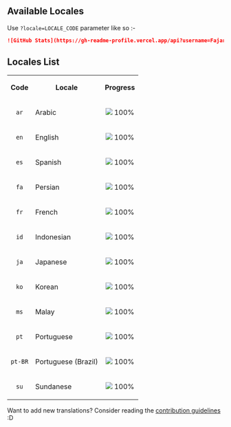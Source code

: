 <!-- DO NOT EDIT THIS FILE DIRECTLY -->
## Available Locales
Use `?locale=LOCALE_CODE` parameter like so :-

```markdown
![GitHub Stats](https://gh-readme-profile.vercel.app/api?username=FajarKim&locale=id)
```

## Locales List

<table>
  <tr>
    <td><p align="center"><b>Code</b></p></td>
    <td><p align="center"><b>Locale</b></p></td>
    <td><p align="center"><b>Progress</b></p></td>
  </tr>
  <tr>
    <td><p align="center"><code>ar</code></p></td>
    <td><p align="left">Arabic</p></td>
    <td><p align="center"><img src="https://shapecolor.vercel.app/?width=14&height=14&radius=7&color=#00FF00"/> 100%</p></td>
  </tr>
  <tr>
    <td><p align="center"><code>en</code></p></td>
    <td><p align="left">English</p></td>
    <td><p align="center"><img src="https://shapecolor.vercel.app/?width=14&height=14&radius=7&color=#00FF00"/> 100%</p></td>
  </tr>
  <tr>
    <td><p align="center"><code>es</code></p></td>
    <td><p align="left">Spanish</p></td>
    <td><p align="center"><img src="https://shapecolor.vercel.app/?width=14&height=14&radius=7&color=#00FF00"/> 100%</p></td>
  </tr>
  <tr>
    <td><p align="center"><code>fa</code></p></td>
    <td><p align="left">Persian</p></td>
    <td><p align="center"><img src="https://shapecolor.vercel.app/?width=14&height=14&radius=7&color=#00FF00"/> 100%</p></td>
  </tr>
  <tr>
    <td><p align="center"><code>fr</code></p></td>
    <td><p align="left">French</p></td>
    <td><p align="center"><img src="https://shapecolor.vercel.app/?width=14&height=14&radius=7&color=#00FF00"/> 100%</p></td>
  </tr>
  <tr>
    <td><p align="center"><code>id</code></p></td>
    <td><p align="left">Indonesian</p></td>
    <td><p align="center"><img src="https://shapecolor.vercel.app/?width=14&height=14&radius=7&color=#00FF00"/> 100%</p></td>
  </tr>
  <tr>
    <td><p align="center"><code>ja</code></p></td>
    <td><p align="left">Japanese</p></td>
    <td><p align="center"><img src="https://shapecolor.vercel.app/?width=14&height=14&radius=7&color=#00FF00"/> 100%</p></td>
  </tr>
  <tr>
    <td><p align="center"><code>ko</code></p></td>
    <td><p align="left">Korean</p></td>
    <td><p align="center"><img src="https://shapecolor.vercel.app/?width=14&height=14&radius=7&color=#00FF00"/> 100%</p></td>
  </tr>
  <tr>
    <td><p align="center"><code>ms</code></p></td>
    <td><p align="left">Malay</p></td>
    <td><p align="center"><img src="https://shapecolor.vercel.app/?width=14&height=14&radius=7&color=#00FF00"/> 100%</p></td>
  </tr>
  <tr>
    <td><p align="center"><code>pt</code></p></td>
    <td><p align="left">Portuguese</p></td>
    <td><p align="center"><img src="https://shapecolor.vercel.app/?width=14&height=14&radius=7&color=#00FF00"/> 100%</p></td>
  </tr>
  <tr>
    <td><p align="center"><code>pt-BR</code></p></td>
    <td><p align="left">Portuguese (Brazil)</p></td>
    <td><p align="center"><img src="https://shapecolor.vercel.app/?width=14&height=14&radius=7&color=#00FF00"/> 100%</p></td>
  </tr>
  <tr>
    <td><p align="center"><code>su</code></p></td>
    <td><p align="left">Sundanese</p></td>
    <td><p align="center"><img src="https://shapecolor.vercel.app/?width=14&height=14&radius=7&color=#00FF00"/> 100%</p></td>
  </tr>
</table>

Want to add new translations? Consider reading the [contribution guidelines](https://github.com/FajarKim/github-readme-profile/blob/master/CONTRIBUTING.md#%EF%B8%8F-translations-contribution) :D
